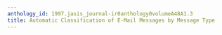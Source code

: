 ```yaml
---
anthology_id: 1997.jasis_journal-ir0anthology0volumeA48A1.3
title: Automatic Classification of E-Mail Messages by Message Type
---
```

